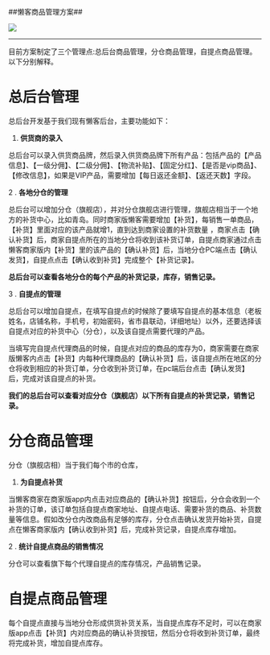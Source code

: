 ##懒客商品管理方案##



![](http://img.wdjimg.com/mms/icon/v1/a/97/f4604eed313703ad6ebcf275b520d97a_256_256.png)


******

目前方案制定了三个管理点:总后台商品管理，分仓商品管理，自提点商品管理。以下分别解释。


# 总后台管理 #
总后台开发基于我们现有懒客后台，主要功能如下：

1. **供货商的录入**

总后台可以录入供货商品牌，然后录入供货商品牌下所有产品：包括产品的【产品信息】、【一级分佣】、【二级分佣】、【物流补贴】、【固定分红】、【是否是vip商品】、【修改信息】，如果是VIP产品，需要增加【每日返还金额】、【返还天数】字段。

2 . **各地分仓的管理**

总后台可以增加分仓（旗舰店），并对分仓旗舰店进行管理，旗舰店相当于一个地方的补货中心，比如青岛。同时商家版懒客需要增加【补货】，每销售一单商品，【补货】里面对应的该产品就增1，直到达到商家设置的补货数量
，商家点击【确认补货】后，商家自提点所在的当地分仓将收到该补货订单，自提点商家通过点击懒客商家版内【补货】里的该产品的【确认补货】后，当地分仓PC端点击【确认发货】，自提点点击【确认收到补货】完成整个【补货记录】。

  **总后台可以查看各地分仓的每个产品的补货记录，库存，销售记录。**

3 . **自提点的管理**

总后台可以增加自提点，在填写自提点的时候除了要填写自提点的基本信息（老板姓名，店铺名称，手机号，初始密码，省市县联动，详细地址）以外，还要选择该自提点对应的补货中心（分仓），以及该自提点需要代理的产品。

当填写完自提点代理商品的时候，自提点对应的商品的库存为0，商家需要在商家版懒客内点击【补货】内每种代理商品的【确认补货】后，该自提点所在地区的分仓将收到相应的补货订单，分仓收到补货订单，在pc端后台点击【确认发货】后，完成对该自提点的补货。

**我们的总后台可以查看对应分仓（旗舰店）以下所有自提点的补货记录，销售记录。**

# 分仓商品管理 #
分仓（旗舰店相）当于我们每个市的仓库，

1. **为自提点补货**

当懒客商家在商家版app内点击对应商品的【确认补货】按钮后，分仓会收到一个补货的订单，该订单包括自提点商家地址、自提点电话、需要补货的商品、补货数量等信息。假如改分仓内改商品有足够的库存，分仓点击确认发货开始补货，自提点在懒客商家版内【确认收到补货】后，完成补货记录，自提点库存增加。

2 . **统计自提点商品的销售情况**

分仓可以查看旗下每个代理自提点的库存情况，产品销售记录。



# 自提点商品管理 #

每个自提点直接与当地分仓形成供货补货关系，当自提点库存不足时，可以在商家版app点击【补货】内对应商品的确认补货按钮，然后分仓将收到补货订单，最终将完成补货，增加自提点库存。
